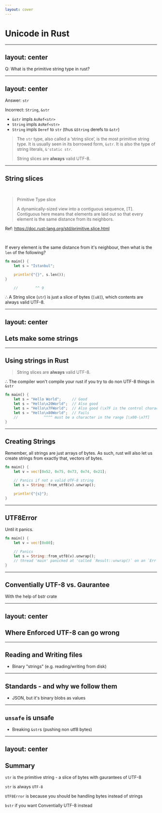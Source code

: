 ```yaml
---
layout: cover
---
```


# Unicode in Rust

<!--
We now know what UTF-8 is, and what Unicode is, how is it used in rust?

- How do we represent strings in rust?
  - str = primitive
  - str = string slice
  - string slice = vector of bytes
- Creating strings
  - str is valid UTF-8 only
  - Different ways to create str's
    - &'static str
    - String::from_utf8(bytes);
    - b"" (and then conversion)
    - array of std::char
  - UTF-8Errors
  - Conventially UTF-8 instead of Gauranteed
- Limits of UTF-8 default
  - Reading binary from disk
  - People not following standards (binary in json without conversion) 
  - We can break a string `unsafe {}`
-->

---
layout: center
---

Q: What is the primitive string type in rust?

---
layout: center
---

Answer: `str`

<v-click>

Incorrect: `String`, `&str`

- `&str` impls `AsRef<str>`
- `String` impls `AsRef<str>`
- `String` impls `Deref` to `str` (thus `&String` derefs to `&str`)

</v-click>

<v-click>

> The `str` type, also called a ‘string slice’, is the most primitive string type. It is usually seen in its borrowed form, `&str`. It is also the type of string literals, `&'static str`.
> 
> String slices are **always** valid UTF-8.

</v-click>

---

## String slices

<br />

> Primitive Type slice
>
> A dynamically-sized view into a contiguous sequence, [T]. Contiguous here means that elements are laid out so that every element is the same distance from its neighbors.

Ref: https://doc.rust-lang.org/std/primitive.slice.html

<br />

<v-click>

If every element is the same distance from it's neighbour, then what is the `len` of the following?

```rust
fn main() {
    let s = "İstanbul";

    println!("{}", s.len());
}
```

</v-click>

<v-click>

```rust
    //        ^^ 9
```

</v-click>

<v-click>

∴ A String slice (`str`) is just a slice of bytes (`[u8]`), which contents are always valid UTF-8.

</v-click>

<!--
&str is a slice of bytes, not of utf-8 characters. UTF-8 characters are between 1-4 bytes, so:
- it would be memory inefficient to assume all characters take 4 bytes
- it would be impossible to have a fixed distance with a variable length
Therefore string slices are slices of bytes
-->

---
layout: center
---

## Lets make some strings

---

## Using strings in Rust

> String slices are **always** valid UTF-8.

∴ The compiler won't compile your rust if you try to do non UTF-8 things in `&str`

```rs
fn main() {
    let s = "Hello World";     // Good
    let s = "Hello\x20World";  // Also good
    let s = "Hello\x7FWorld";  // Also good (\x7F is the control character `DEL`)
    let s = "Hello\x80World";  // Fails
    //            ^^^^ must be a character in the range [\x00-\x7f]
}
```

<!--
\x7F is DEL, so it seems as though the character is added then removed :shrug:
-->

---

## Creating Strings

Remember, all strings are just arrays of bytes. As such, rust will also let us create strings from exactly that, vectors of bytes.

```rust
fn main() {
    let v = vec![0x52, 0x75, 0x73, 0x74, 0x21];

    // Panics if not a valid UTF-8 string
    let s = String::from_utf8(v).unwrap();

    println!("{s}");
}
```

---

## UTF8Error

Until it panics.

```rust
fn main() {
    let v = vec![0x80];

    // Panics
    let s = String::from_utf8(v).unwrap();
    // thread 'main' panicked at 'called `Result::unwrap()` on an `Err` value: FromUtf8Error { bytes: [128], error: Utf8Error { valid_up_to: 0, error_len: Some(1) } }', src/main.rs:5:35
}
```

---

## Conventially UTF-8 vs. Gaurantee

With the help of bstr crate

---
layout: center
---

## Where Enforced UTF-8 can go wrong

---

## Reading and Writing files

- Binary "strings" (e.g. reading/writing from disk)

---

## Standards - and why we follow them

- JSON, but it's binary blobs as values

---

## `unsafe` is unsafe

- Breaking `&str`s (pushing non utf8 bytes)

---
layout: center
---

## Summary

`str` is the primitive string - a slice of bytes with gaurantees of UTF-8

`str` is always `UTF-8`

`UTF8Error` is because you should be handling bytes instead of strings

`bstr` if you want Conventially UTF-8 instead
